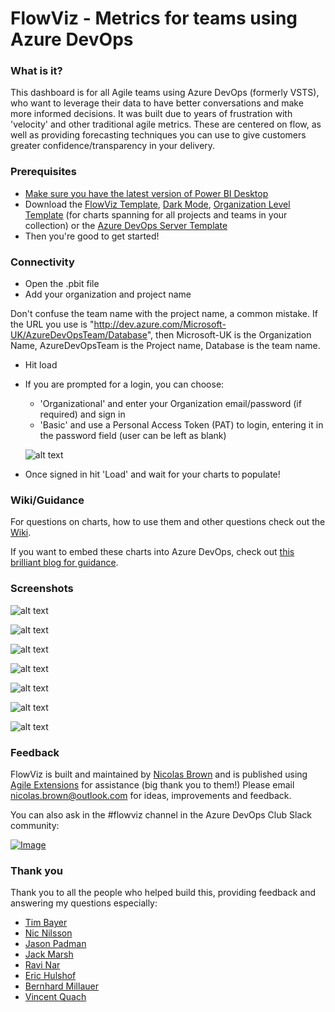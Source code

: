 # FlowViz - Metrics for teams using Azure DevOps
### What is it?
This dashboard is for all Agile teams using Azure DevOps (formerly VSTS), who want to leverage their data to have better conversations and make more informed decisions. It was built due to years of frustration with 'velocity' and other traditional agile metrics. These are centered on flow, as well as providing forecasting techniques you can use to give customers greater confidence/transparency in your delivery.

### Prerequisites
* [Make sure you have the latest version of Power BI Desktop](https://aka.ms/pbiSingleInstaller)
* Download the [FlowViz Template](https://github.com/nbrown02/FlowViz/raw/main/FlowViz.pbit), [Dark Mode](https://github.com/nbrown02/FlowViz/raw/main/FlowViz%20(Dark%20Mode).pbit), [Organization Level Template](https://github.com/nbrown02/FlowViz/raw/main/FlowViz%20(Organization%20Level).pbit) (for charts spanning for all projects and teams in your collection) or the [Azure DevOps Server Template](https://github.com/nbrown02/FlowViz/raw/main/FlowViz%20(Azure%20DevOps%20Server).pbit)
* Then you're good to get started!

### Connectivity
* Open the .pbit file
* Add your organization and project name

Don't confuse the team name with the project name, a common mistake. If the URL you use is "http://dev.azure.com/Microsoft-UK/AzureDevOpsTeam/Database", then Microsoft-UK is the Organization Name, AzureDevOpsTeam is the Project name, Database is the team name.

* Hit load 
* If you are prompted for a login, you can choose:
  - 'Organizational' and enter your Organization email/password (if required) and sign in
  - 'Basic' and use a Personal Access Token (PAT) to login, entering it in the password field (user can be left as blank)

  ![alt text](https://docs.microsoft.com/en-us/azure/devops/report/powerbi/media/authentication-7.png?view=azure-devops)

* Once signed in hit 'Load' and wait for your charts to populate!

### Wiki/Guidance

For questions on charts, how to use them and other questions check out the [Wiki](https://github.com/nbrown02/FlowViz/wiki).

If you want to embed these charts into Azure DevOps, check out [this brilliant blog for guidance](https://www.donaldonsoftware.com/2020/04/Publishing-a-PowerBI-Report-to-an-Azure-DevOps-Dashboard/).

### Screenshots
![alt text](https://raw.githubusercontent.com/nbrown02/FlowViz/main/Screenshots/FlowViz.gif)

![alt text](https://raw.githubusercontent.com/nbrown02/FlowViz/main/Screenshots/FlowViz%20Dark%20Mode.gif)

![alt text](https://raw.githubusercontent.com/nbrown02/FlowViz/main/Screenshots/FlowViz%20Page%202.png)

![alt text](https://raw.githubusercontent.com/nbrown02/FlowViz/main/Screenshots/FlowViz%20Page%203.png)

![alt text](https://raw.githubusercontent.com/nbrown02/FlowViz/main/Screenshots/FlowViz%20Page%204.png)

![alt text](https://raw.githubusercontent.com/nbrown02/FlowViz/main/Screenshots/FlowViz%20Page%205.png)

![alt text](https://raw.githubusercontent.com/nbrown02/FlowViz/main/Screenshots/FlowViz%20Page%206.png)

### Feedback
FlowViz is built and maintained by [Nicolas Brown](https://www.nicolasbrown.co.uk/) and is published using [Agile Extensions](https://www.agileextensions.com/) for assistance (big thank you to them!)
Please email nicolas.brown@outlook.com for ideas, improvements and feedback.

You can also ask in the #flowviz channel in the Azure DevOps Club Slack community:

[![Image](https://agile-extensions.gallerycdn.vsassets.io/extensions/agile-extensions/flowviz/1.0.11/1603967401335/images/join-the-club.png)](https://www.azuredevops.club/?utm_source=github-flowviz&utm_medium=github&utm_campaign=community)

### Thank you

Thank you to all the people who helped build this, providing feedback and answering my questions especially:
* [Tim Bayer](https://www.linkedin.com/in/tim-bayer-4ab28783/)
* [Nic Nilsson](https://www.linkedin.com/in/nicholas-nilsson-6b601225/)
* [Jason Padman](https://www.linkedin.com/in/jasonpadman)
* [Jack Marsh](https://www.linkedin.com/in/jack-marsh-1a1aa564)
* [Ravi Nar](https://www.linkedin.com/in/ravinar)
* [Eric Hulshof](https://www.linkedin.com/in/eric-hulshof-485a0868/)
* [Bernhard Millauer](https://github.com/SeriousM)
* [Vincent Quach](https://www.linkedin.com/in/vincentquach)
